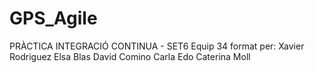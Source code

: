 # GPS_Agile
PRÀCTICA INTEGRACIÓ CONTINUA - SET6
Equip 34 format per:
Xavier Rodriguez
Elsa Blas
David Comino
Carla Edo
Caterina Moll
